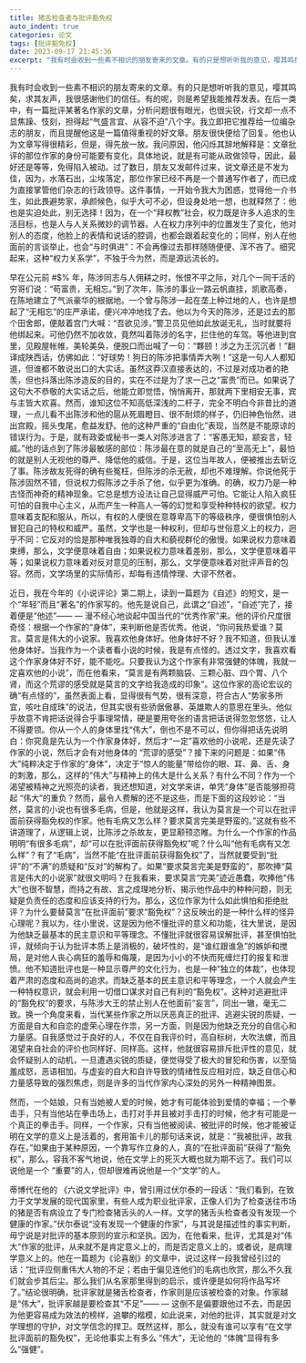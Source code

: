 ```yaml
---
title: 猪舌检查者与批评豁免权
auto_indent: true
categories: 论文
tags: [批评豁免权]
date: 2023-09-17 21:45:36
excerpt: "我有时会收到一些素不相识的朋友寄来的文章。有的只是想听听我的意见，嘤其鸣矣，求其友声，我很感谢他们的信任。有的呢，则是希望我能推荐发表。在后一类中，有一篇批评某著名作家的文章，分析问题很有眼光，也很尖锐，行文却一点不显焦躁、忮刻，担得起“气盛言宜、从容不迫”八个字。"
---
```

我有时会收到一些素不相识的朋友寄来的文章。有的只是想听听我的意见，嘤其鸣矣，求其友声，我很感谢他们的信任。有的呢，则是希望我能推荐发表。在后一类中，有一篇批评某著名作家的文章，分析问题很有眼光，也很尖锐，行文却一点不显焦躁、忮刻，担得起“气盛言宜、从容不迫”八个字。我立即把它推荐给一位编杂志的朋友，而且提醒他这是一篇值得重视的好文章。朋友很快便给了回复。他也认为文章写得很精彩，但是，得先放一放。我问原因，他闪烁其辞地解释是：文章批评的那位作家的身份可能要有变化，具体地说，就是有可能从政做领导，因此，最好还是等等，免得陷入被动。过了数日，朋友又发邮件过来，说文章还是不发为佳，因为，水落石出，尘埃落定，那位作家已经不再是一个普通写作者了，而已成为直接掌管他们杂志的行政领导。这件事情，一开始令我大为困惑，觉得他一介书生，如此畏避势家，承颜候色，似乎大可不必，但设身处地一想，也就释然了：他也是实迫处此，别无选择！因为，在一个“拜权教”社会，权力既是许多人追求的生活目标，也是人与人关系微妙的调节器。人在权力序列中的位置发生了变化，他对别人的态度，他脸上的表情和说话的腔调，也都会跟着起变化的；同样，别人在他面前的言谈举止，也会“与时俱进”：不会再像过去那样随随便便、浑不吝了。细究起来，这种“权力关系学”，不独于今为然，而是源远流长的。

早在公元前 #$% 年，陈涉同志与人佣耕之时，怅恨不平之际，对几个一同干活的穷哥们说：“苟富贵，无相忘。”到了次年，陈涉的事业一路云帆直挂，凯歌高奏，在陈地建立了气派豪华的根据地。一个曾与陈涉一起在垄上种过地的人，也许是想起了“无相忘”的庄严承诺，便兴冲冲地找了去。他以为今天的陈涉，还是过去的那个田舍郎，便敲着宫门大喊：“吾欲见涉。”警卫员见他如此放诞无礼，当时就要将他绑起来。可他仍然不加收敛，竟然叫着陈涉的名字，拦住他的车驾。等他进到宫里，见殿屋帐帷，美轮美奂，便脱口而出喊了一句：“夥颐！涉之为王沉沉者！”翻译成陕西话，仿佛如此：“好球势！狗日的陈涉把事情弄大咧！”这是一句人人都知道，但谁都不敢说出口的大实话。虽然这莽汉直接表达的，不过是对成功者的艳羡，但也抖落出陈涉造反的目的，实在不过是为了求一己之“富贵”而已。如果说了这句大不恭敬的大实话之后，他能立即觉悟，悄悄离开，那就两下里相安无事，宾与主皆大欢喜。然而，谁知这位不知高低深浅的二杆子，完全不明白今非昔比的道理，一点儿看不出陈涉和他的扈从死眉瞪目、很不耐烦的样子，仍旧神色怡然，进出宫殿，摇头曳尾，愈益发舒。他的这种严重的“自由化”表现，当然是不能原谅的错误行为。于是，就有政委或秘书一类人对陈涉进言了：“客愚无知，颛妄言，轻威。”他的话点到了陈涉最敏感的部位：陈涉最在意的就是自己的“至高无上”，最怕的就是别人无视他的尊严、降低他的威信。于是，这位当年故人，便被推出去斩讫了事。陈涉故友死得的确有些冤枉，但陈涉的杀无赦，却也不难理解。你说他死于陈涉固然不错，但说权力假陈涉之手杀了他，似乎更为准确。的确，权力乃是一种古怪而神奇的精神现象。它总是想方设法让自己显得威严可怕。它能让人陷入疯狂可怕的自我中心主义，从而产生一种高人一等的幻觉和享受种种特权的欲望。权力意味着支配和服从，所以，有权的人便很在意尊卑高下的等级秩序，便很惧怕别人冒犯自己的特权和威严。虽然，文学也是一种权利，但却与世俗意义上的权力，迥乎不同：它反对的恰是那种唯我独尊的自大和藐视群伦的傲慢。如果说权力意味着束缚，那么，文学便意味着自由；如果说权力意味着差别，那么，文学便意味着平等；如果说权力意味着对反对意见的压制，那么，文学便意味着对批评声音的包容。然而，文学场里的实际情形，却每有违情悖理、大谬不然者。

近日，我在今年的《小说评论》第二期上，读到一篇题为《自述》的短文，是一个“年轻”而且“著名”的作家写的。他先是说自己，此谓之“自述”，“自述”完了，接着便是“他述”—— — 漫不经心地谈起中国当代的“优秀作家”来。他的评价尺度很奇怪：根据一个作家的“身体”，来判断他是否优秀。他说，“你问我热爱谁？莫言。莫言是伟大的小说家。我喜欢他身体好。他身体好不好？我不知道，但我认准他身体好。当我作为一个读者看小说的时候，我是有点怪的。透过文字，我喜欢看这个作家身体好不好，能不能吃。只要我认为这个作家有非常强健的体魄，我就一定喜欢他的小说”，而在他看来，“莫言是有两颗脑袋、三颗心脏、四个胃、八个肾，而这个荒谬的感受就是莫言的文字给我造成的印象”。这位作家的高论宏议的确“有点怪的”，虽然表面上看，显得很有气势，很有深意，符合古人“势家多所宜，咳吐自成珠”的说法，但其实很有些骄倨傲暴、英雄欺人的意思在里头。他似乎故意不肯把话说得合乎事理常情，硬是要用夸张的语言把话说得忽忽悠悠，让人不得要领。你从一个人的身体里找“伟大”，倒也不是不可以，但你得把话先说明白：你究竟是先认为一个作家身体好，然后才“一定”喜欢他的小说呢，还是先读了作家的小说，然后才会有对他身体的 “荒谬的感受”？接下来的问题是：如果“伟大”纯粹决定于作家的“身体”，决定于“惊人的能量”带给你的眼、耳、鼻、舌、身的刺激，那么，这样的“伟大”与精神上的伟大是什么关系？有什么不同？作为一个渴望被精神之光照亮的读者，我还想知道，对文学来讲，单凭“身体”是否能够担荷起 “伟大”的重负？然而，最令人费解的还不是这些，而是下面的这段妙论：“当然，莫言的小说也有很多毛病，但是，他就是这样，我认为莫言是一个可以在批评面前获得豁免权的作家。他有毛病又怎么样？要求莫言完美是野蛮的。”这就有些不讲道理了，从逻辑上说，比陈涉之杀故友，更显颟顸恣睢。为什么一个作家的作品明明“有很多毛病”，却“可以在批评面前获得豁免权”呢？什么叫“他有毛病有又怎么样”？有了“毛病”，当然不能“在批评面前获得豁免权”了，当然就要受到“批评”的“不满”的质疑和“反对”的解构了。如果“要求莫言完美是野蛮的”，那吹捧“莫言是伟大的小说家”就很文明吗？在我看来，要求莫言“完美”迹近愚蠢，吹捧他“伟大”也很不智慧，而持之有故、言之成理地分析、揭示他作品中的种种问题，则无疑是负责任的态度和应该支持的行为。那么，这位作家为什么如此惧怕和拒绝批评？为什么要替莫言“在批评面前”要求“豁免权”？这反映出的是一种什么样的怪异心理呢？我以为，往小里说，这是因为他不懂批评的意义和功能，往大里说，是因为他缺乏最基本的民主意识和平等理念。不懂批评就很容易误解批评，甚至惧怕批评，就倾向于认为批评本质上是消极的，破坏性的，是“谁红跟谁急”的嫉妒和搅局，是对他人丧心病狂的羞辱和侮蔑，是因为小小的不快而死缠烂打的报复和泄愤。他不知道批评也是一种显示尊严的文化行为，也是一种“独立的体裁”，也体现着严肃的态度和高尚的追求。而缺乏基本的民主意识和平等理念，一个人就会产生一种特权意识，就会利用一切借口谋求对自己有利的“豁免权”。这种对逃避批评的“豁免权”的要求，与陈涉大王的禁止别人在他面前“妄言”，同出一辙，毫无二致。换一个角度来看，当代某些作家之所以厌恶真正的批评、逃避尖锐的质疑，一方面是自大和自恋的虚荣心理在作祟，另一方面，则是因为他缺乏充分的自信心和力量感。自我感觉过于良好的人，不仅在自我评价时，高自标树，大吹法螺，而且渴望来自社会的评价也同样好、同样高。这样，他就很容易排斥批评性的意见，就会怀疑别人的动机，一旦遭遇尖锐的质疑，便觉得受了极大的冒犯和伤害，以至恼羞成怒，恶语相加。与虚妄的自大和自许导致的情绪性反应相对应，缺乏自信心和力量感导致的强烈焦虑，则是许多的当代作家内心深处的另外一种精神图景。

然而，一个姑娘，只有当她被人爱的时候，她才有可能体验到爱情的幸福；一个拳击手，只有当他站在拳击场上，击打对手并且被对手击打的时候，他才有可能是一个真正的拳击手。同样，一个作家，只有当他被阅读、被批评的时候，他才能被证明在文学的意义上是活着的，套用笛卡儿的那句话来说，就是：“我被批评，故我存在。”如果由于某种原因，一个靠写作立身的人，真的“在批评面前”获得了“豁免权”，那么，容我不客气地说，他在文学上的死灭大概也就为期不远了。我们可以说他是一个 “重要”的人，但却很难再说他是一个“文学”的人。

蒂博代在他的 《六说文学批评》中，曾引用过伏尔泰的一段话：“我们看到，在致力于文学发展的现代国家里，有些人成为职业批评家，正像人们为了检查送往市场的猪是否有病设立了专门检查猪舌头的人一样。文学的猪舌头检查者没有发现一个健康的作家。”伏尔泰说“没有发现一个健康的作家”，与其说是描述性的事实判断，毋宁说是对批评的基本原则的宣示和坚执。因为，在他看来，批评，尤其是对“伟大”作家的批评，从来就不是肯定意义上的，而是否定意义上的，或者说，是病理学意义上的。他在一篇题为《论喜剧》的文章中，说过这样一段我曾经引过的话：“批评应侧重伟大人物的不足；若由于偏见连他们的毛病也欣赏，那么不久我们就会步其后尘。那么我们从名家那里得到的启示，或许便是如何将作品写坏了。”结论很明确，批评家就是猪舌检查者，作家则是应该被检查的对象。作家越是“伟大”，批评家越是要检查其“不足”—— — 这倒不是偏要跟他过不去，而是因为他更容易成为效法的榜样，追攀的楷模，如此说来，对他的批评，其实就是对文学理想的守护，对文学信念的捍卫。既然这样，那么，就没有谁可以享有“在文学批评面前的豁免权”，无论他事实上有多么 “伟大”，无论他的 “体魄”显得有多么“强健”。
